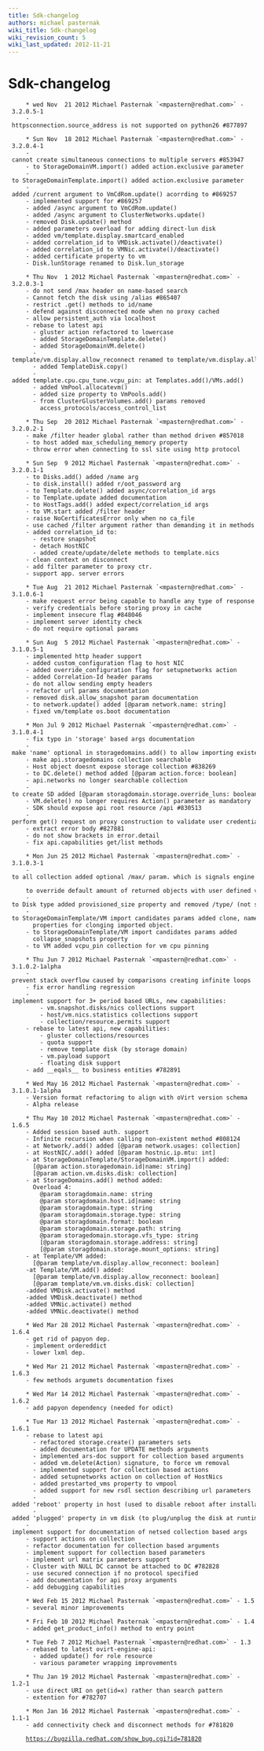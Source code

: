 ```yaml
---
title: Sdk-changelog
authors: michael pasternak
wiki_title: Sdk-changelog
wiki_revision_count: 5
wiki_last_updated: 2012-11-21
---
```


# Sdk-changelog

         * wed Nov  21 2012 Michael Pasternak `<mpastern@redhat.com>` - 3.2.0.5-1
         - httpsconnection.source_address is not supported on python26 #877897

         * Sun Nov  18 2012 Michael Pasternak `<mpastern@redhat.com>` - 3.2.0.4-1
         - cannot create simultaneous connections to multiple servers #853947
         - to StorageDomainVM.import() added action.exclusive parameter
         - to StorageDomainTemplate.import() added action.exclusive parameter
         - added /current argument to VmCdRom.update() acorrding to #869257
         - implemented support for #869257
         - added /async argument to VmCdRom.update()
         - added /async argument to ClusterNetworks.update()
         - removed Disk.update() method
         - added parameters overload for adding direct-lun disk
         - added vm/template.display.smartcard_enabled
         - added correlation_id to VMDisk.activate()/deactivate()
         - added correlation_id to VMNic.activate()/deactivate()
         - added certificate property to vm
         - Disk.lunStorage renamed to Disk.lun_storage

         * Thu Nov  1 2012 Michael Pasternak `<mpastern@redhat.com>` - 3.2.0.3-1
         - do not send /max header on name-based search
         - Cannot fetch the disk using /alias #865407
         - restrict .get() methods to id/name
         - defend against disconnected mode when no proxy cached
         - allow persistent_auth via localhost
         - rebase to latest api
           - gluster action refactored to lowercase
           - added StorageDomainTemplate.delete()
           - added StorageDomainVM.delete()
           - template/vm.display.allow_reconnect renamed to template/vm.display.allow_override
           - added TemplateDisk.copy()
           - added template.cpu.cpu_tune.vcpu_pin: at Templates.add()/VMs.add()
           - added VmPool.allocatevm()
           - added size property to VmPools.add()
           - from ClusterGlusterVolumes.add() params removed
             access_protocols/access_control_list

         * Thu Sep  20 2012 Michael Pasternak `<mpastern@redhat.com>` - 3.2.0.2-1
         - make /filter header global rather than method driven #857018
         - to host added max_scheduling_memory property
         - throw error when connecting to ssl site using http protocol

         * Sun Sep  9 2012 Michael Pasternak `<mpastern@redhat.com>` - 3.2.0.1-1
         - to Disks.add() added /name arg
         - to disk.install() added r/oot_password arg
         - to Template.delete() added async/correlation_id args
         - to Template.update added documentation
         - to HostTags.add() added expect/correlation_id args
         - to VM.start added /filter header
         - raise NoCertificatesError only when no ca_file
         - use cached /filter argument rather than demanding it in methods
         - added correlation_id to:
           - restore snapshot
           - detach HostNIC
           - added create/update/delete methods to template.nics
         - clean context on disconnect
         - add filter parameter to proxy ctr.
         - support app. server errors

         * Tue Aug  21 2012 Michael Pasternak `<mpastern@redhat.com>` - 3.1.0.6-1
         - make request error being capable to handle any type of response
         - verify credentials before storing proxy in cache
         - implement insecure flag #848046
         - implement server identity check
         - do not require optional params

         * Sun Aug  5 2012 Michael Pasternak `<mpastern@redhat.com>` - 3.1.0.5-1
         - implemented http header support
         - added custom_configuration flag to host NIC
         - added override_configuration flag for setupnetworks action
         - added Correlation-Id header params
         - do not allow sending empty headers
         - refactor url params documentation
         - removed disk.allow_snapshot param documentation
         - to network.update() added [@param network.name: string]
         - fixed vm/template os.boot documentation

         * Mon Jul 9 2012 Michael Pasternak `<mpastern@redhat.com>` - 3.1.0.4-1
         - fix typo in 'storage' based args documentation
         - make 'name' optional in storagedomains.add() to allow importing existent SD
         - make api.storagedomains collection searchable
         - Host object doesnt expose storage collection #838269
         - to DC.delete() method added [@param action.force: boolean]
         - api.networks no longer searchable collection
         - to create SD added [@param storagdomain.storage.override_luns: boolean]
         - VM.delete() no longer requires Action() parameter as mandatory
         - SDK should expose api root resource /api #830513
         - perform get() request on proxy construction to validate user credentials #827878
         - extract error body #827881
         - do not show brackets in error.detail
         - fix api.capabilities get/list methods

         * Mon Jun 25 2012 Michael Pasternak `<mpastern@redhat.com>` - 3.1.0.3-1
         - to all collection added optional /max/ param. which is signals engine
           to override default amount of returned objects with user defined value
         - to Disk type added provisioned_size property and removed /type/ (not supported in 3.1)
         - to StorageDomainTemplate/VM import candidates params added clone, name
           properties for clonging imported object.
         - to StorageDomainTemplate/VM import candidates params added 
           collapse_snapshots property
         - to VM added vcpu_pin collection for vm cpu pinning

         * Thu Jun 7 2012 Michael Pasternak `<mpastern@redhat.com>` - 3.1.0.2-1alpha
         - prevent stack overflow caused by comparisons creating infinite loops
         - fix error handling regression
         - implement support for 3+ period based URLs, new capabilities:    
             - vm.snapshot.disks/nics collections support
             - host/vm.nics.statistics collections support
             - collection/resource.permits support
         - rebase to latest api, new capabilities:
             - gluster collections/resources
             - quota support
             - remove template disk (by storage domain)
             - vm.payload support
             - floating disk support
         - add __eqals__ to business entities #782891

         * Wed May 16 2012 Michael Pasternak `<mpastern@redhat.com>` - 3.1.0.1-1alpha
         - Version format refactoring to align with oVirt version schema 
         - Alpha release

         * Thu May 10 2012 Michael Pasternak `<mpastern@redhat.com>` - 1.6.5
         - Added session based auth. support
         - Infinite recursion when calling non-existent method #808124
         - at Network/.add() added [@param network.usages: collection]
         - at HostNIC/.add() added [@param hostnic.ip.mtu: int]
         - at StorageDomainTemplate/StorageDomainVM.import() added:
           [@param action.storagedomain.id|name: string]
           [@param action.vm.disks.disk: collection]
         - at StorageDomains.add() method added:
           Overload 4:
             @param storagdomain.name: string
             @param storagdomain.host.id|name: string
             @param storagdomain.type: string
             @param storagdomain.storage.type: string
             @param storagdomain.format: boolean
             @param storagdomain.storage.path: string
             @param storagedomain.storage.vfs_type: string
             [@param storagdomain.storage.address: string]
             [@param storagdomain.storage.mount_options: string]
         - at Template/VM added:
           [@param template/vm.display.allow_reconnect: boolean]
         -at Template/VM.add() added:
           [@param template/vm.display.allow_reconnect: boolean]
           [@param template/vm.vm.disks.disk: collection]
         -added VMDisk.activate() method
         -added VMDisk.deactivate() method
         -added VMNic.activate() method
         -added VMNic.deactivate() method

         * Wed Mar 28 2012 Michael Pasternak `<mpastern@redhat.com>` - 1.6.4
         - get rid of papyon dep.
         - implement ordereddict
         - lower lxml dep.

         * Wed Mar 21 2012 Michael Pasternak `<mpastern@redhat.com>` - 1.6.3
         - few methods argumets documentation fixes

         * Wed Mar 14 2012 Michael Pasternak `<mpastern@redhat.com>` - 1.6.2
         - add papyon dependency (needed for odict)

         * Tue Mar 13 2012 Michael Pasternak `<mpastern@redhat.com>` - 1.6.1
         - rebase to latest api
           - refactored storage.create() parameters sets
           - added documentation for UPDATE methods arguments
           - implemented ars-doc support for collection based arguments
           - added vm.delete(Action) signature, to force vm removal
           - implemented support for collection based actions
           - added setupnetworks action on collection of HostNics
           - added prestarted_vms property to vmpool
           - added support for new rsdl section describing url parameters
           - added 'reboot' property in host (used to disable reboot after installation)
           - added 'plugged' property in vm disk (to plug/unplug the disk at runtime)
         - implement support for documentation of netsed collection based args
         - support actions on collection
         - refactor documentation for collection based arguments
         - implement support for collection based parameters
         - implement url matrix parameters support
         - Cluster with NULL DC cannot be attached to DC #782828
         - use secured connection if no protocol specified
         - add documentation for api proxy arguments
         - add debugging capabilities

         * Wed Feb 15 2012 Michael Pasternak `<mpastern@redhat.com>` - 1.5
         - several minor improvements

         * Fri Feb 10 2012 Michael Pasternak `<mpastern@redhat.com>` - 1.4
         - added get_product_info() method to entry point

         * Tue Feb 7 2012 Michael Pasternak `<mpastern@redhat.com>` - 1.3
         - rebased to latest ovirt-engine-api:
           - added update() for role resource
           - various parameter wrapping improvements

         * Thu Jan 19 2012 Michael Pasternak `<mpastern@redhat.com>` - 1.2-1
         - use direct URI on get(id=x) rather than search pattern
         - extention for #782707

         * Mon Jan 16 2012 Michael Pasternak `<mpastern@redhat.com>` - 1.1-1
         - add connectivity check and disconnect methods for #781820
`     `[`https://bugzilla.redhat.com/show_bug.cgi?id=781820`](https://bugzilla.redhat.com/show_bug.cgi?id=781820)
